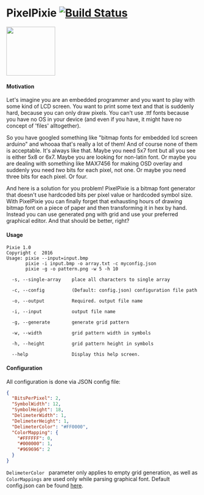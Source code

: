 # PixelPixie   [![Build Status](https://travis-ci.com/rumkit/PixelPixie.svg?token=gb3qD7dHcbK4DVMALU87&branch=master)](https://travis-ci.com/rumkit/PixelPixie)

<img src="http://imgur.com/download/yZ9QrRM" width="128">

#### Motivation

Let's imagine you are an embedded programmer and you want to play with some kind of LCD screen. You want to print some text and that is suddenly hard, because you can only draw pixels. You can't use .ttf fonts because you have no OS in your device (and even if you have, it might have no concept of 'files' alltogether).

So you have googled something like "bitmap fonts for embedded lcd screen arduino" and whooaa that's really a lot of them! And of course none of them is acceptable. It's always like that. Maybe you need 5x7 font but all you see is either 5x8 or 6x7. Maybe you are looking for non-latin font. 
Or maybe you are dealing with something like MAX7456 for making OSD overlay and suddenly you need _two_ bits for each pixel, not one. Or maybe you need three bits for each pixel. Or four.

And here is a solution for you problem! PixelPixie is a bitmap font generator that doesn't use hardcoded bits per pixel value or hardcoded symbol size. With PixelPixie you can finally forget that exhausting hours of drawing bitmap font on a piece of paper and then transforming it in hex by hand. Instead you can use generated png with grid and use your preferred graphical editor. And that should be better, right?


#### Usage

```
Pixie 1.0
Copyright c  2016
Usage: pixie --input=input.bmp
       pixie -i input.bmp -o array.txt -c myconfig.json
       pixie -g -o pattern.png -w 5 -h 10

  -s, --single-array    place all characters to single array

  -c, --config          (Default: config.json) configuration file path

  -o, --output          Required. output file name

  -i, --input           output file name

  -g, --generate        generate grid pattern

  -w, --width           grid pattern width in symbols

  -h, --height          grid pattern height in symbols

  --help                Display this help screen.
```



#### Configuration

All configuration is done via JSON config file:

```json
{
  "BitsPerPixel": 2,
  "SymbolWidth": 12,
  "SymbolHeight": 18,
  "DelimeterWidth": 1,
  "DelimeterHeight": 1,
  "DelimeterColor": "#FF0000",
  "ColorMapping": {
    "#FFFFFF": 0,
    "#000000": 1,
    "#969696": 2
  }
}
```

``` DelimeterColor  ``` parameter only applies to empty grid generation, as well as ``` ColorMappings ``` are used only while parsing graphical font. Default config.json  can be found [here](https://github.com/rumkit/PixelPixie/blob/master/Pixie/config/config.json).
